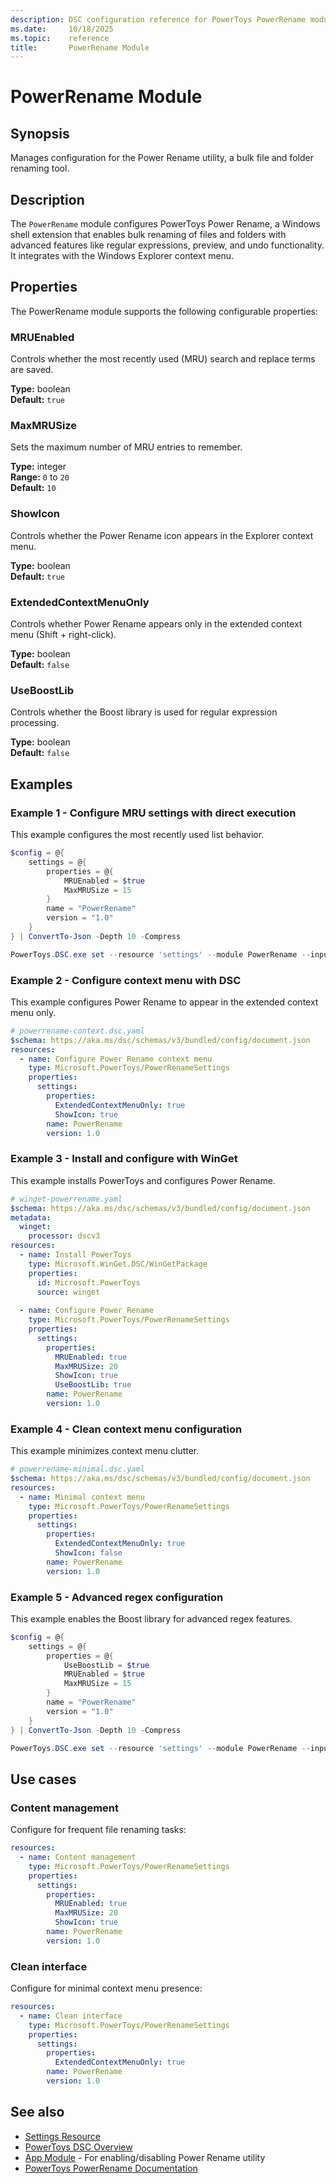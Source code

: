 ```yaml
---
description: DSC configuration reference for PowerToys PowerRename module
ms.date:     10/18/2025
ms.topic:    reference
title:       PowerRename Module
---
```


# PowerRename Module

## Synopsis

Manages configuration for the Power Rename utility, a bulk file and folder renaming tool.

## Description

The `PowerRename` module configures PowerToys Power Rename, a Windows shell extension that enables bulk renaming of files and folders with advanced features like regular expressions, preview, and undo functionality. It integrates with the Windows Explorer context menu.

## Properties

The PowerRename module supports the following configurable properties:

### MRUEnabled

Controls whether the most recently used (MRU) search and replace terms are saved.

**Type:** boolean  
**Default:** `true`

### MaxMRUSize

Sets the maximum number of MRU entries to remember.

**Type:** integer  
**Range:** `0` to `20`  
**Default:** `10`

### ShowIcon

Controls whether the Power Rename icon appears in the Explorer context menu.

**Type:** boolean  
**Default:** `true`

### ExtendedContextMenuOnly

Controls whether Power Rename appears only in the extended context menu (Shift + right-click).

**Type:** boolean  
**Default:** `false`

### UseBoostLib

Controls whether the Boost library is used for regular expression processing.

**Type:** boolean  
**Default:** `false`

## Examples

### Example 1 - Configure MRU settings with direct execution

This example configures the most recently used list behavior.

```powershell
$config = @{
    settings = @{
        properties = @{
            MRUEnabled = $true
            MaxMRUSize = 15
        }
        name = "PowerRename"
        version = "1.0"
    }
} | ConvertTo-Json -Depth 10 -Compress

PowerToys.DSC.exe set --resource 'settings' --module PowerRename --input $config
```

### Example 2 - Configure context menu with DSC

This example configures Power Rename to appear in the extended context menu only.

```yaml
# powerrename-context.dsc.yaml
$schema: https://aka.ms/dsc/schemas/v3/bundled/config/document.json
resources:
  - name: Configure Power Rename context menu
    type: Microsoft.PowerToys/PowerRenameSettings
    properties:
      settings:
        properties:
          ExtendedContextMenuOnly: true
          ShowIcon: true
        name: PowerRename
        version: 1.0
```

### Example 3 - Install and configure with WinGet

This example installs PowerToys and configures Power Rename.

```yaml
# winget-powerrename.yaml
$schema: https://aka.ms/dsc/schemas/v3/bundled/config/document.json
metadata:
  winget:
    processor: dscv3
resources:
  - name: Install PowerToys
    type: Microsoft.WinGet.DSC/WinGetPackage
    properties:
      id: Microsoft.PowerToys
      source: winget
  
  - name: Configure Power Rename
    type: Microsoft.PowerToys/PowerRenameSettings
    properties:
      settings:
        properties:
          MRUEnabled: true
          MaxMRUSize: 20
          ShowIcon: true
          UseBoostLib: true
        name: PowerRename
        version: 1.0
```

### Example 4 - Clean context menu configuration

This example minimizes context menu clutter.

```yaml
# powerrename-minimal.dsc.yaml
$schema: https://aka.ms/dsc/schemas/v3/bundled/config/document.json
resources:
  - name: Minimal context menu
    type: Microsoft.PowerToys/PowerRenameSettings
    properties:
      settings:
        properties:
          ExtendedContextMenuOnly: true
          ShowIcon: false
        name: PowerRename
        version: 1.0
```

### Example 5 - Advanced regex configuration

This example enables the Boost library for advanced regex features.

```powershell
$config = @{
    settings = @{
        properties = @{
            UseBoostLib = $true
            MRUEnabled = $true
            MaxMRUSize = 15
        }
        name = "PowerRename"
        version = "1.0"
    }
} | ConvertTo-Json -Depth 10 -Compress

PowerToys.DSC.exe set --resource 'settings' --module PowerRename --input $config
```

## Use cases

### Content management

Configure for frequent file renaming tasks:

```yaml
resources:
  - name: Content management
    type: Microsoft.PowerToys/PowerRenameSettings
    properties:
      settings:
        properties:
          MRUEnabled: true
          MaxMRUSize: 20
          ShowIcon: true
        name: PowerRename
        version: 1.0
```

### Clean interface

Configure for minimal context menu presence:

```yaml
resources:
  - name: Clean interface
    type: Microsoft.PowerToys/PowerRenameSettings
    properties:
      settings:
        properties:
          ExtendedContextMenuOnly: true
        name: PowerRename
        version: 1.0
```

## See also

- [Settings Resource][01]
- [PowerToys DSC Overview][02]
- [App Module][03] - For enabling/disabling Power Rename utility
- [PowerToys PowerRename Documentation][04]

<!-- Link reference definitions -->
[01]: ../settings-resource.md
[02]: ../overview.md
[03]: ./App.md
[04]: https://learn.microsoft.com/windows/powertoys/powerrename
